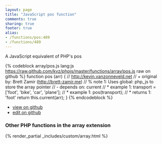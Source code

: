 ```yaml
---
layout: page
title: "JavaScript pos function"
comments: true
sharing: true
footer: true
alias:
- /functions/pos:489
- /functions/489
---
```

<!-- Generated by Rakefile:build -->
A JavaScript equivalent of PHP's pos

{% codeblock array/pos.js lang:js https://raw.github.com/kvz/phpjs/master/functions/array/pos.js raw on github %}
function pos (arr) {
    // http://kevin.vanzonneveld.net
    // +   original by: Brett Zamir (http://brett-zamir.me)
    // %        note 1: Uses global: php_js to store the array pointer
    // -    depends on: current
    // *     example 1: transport = ['foot', 'bike', 'car', 'plane'];
    // *     example 1: pos(transport);
    // *     returns 1: 'foot'
    return this.current(arr);
}
{% endcodeblock %}

 - [view on github](https://github.com/kvz/phpjs/blob/master/functions/array/pos.js)
 - [edit on github](https://github.com/kvz/phpjs/edit/master/functions/array/pos.js)

### Other PHP functions in the array extension
{% render_partial _includes/custom/array.html %}
